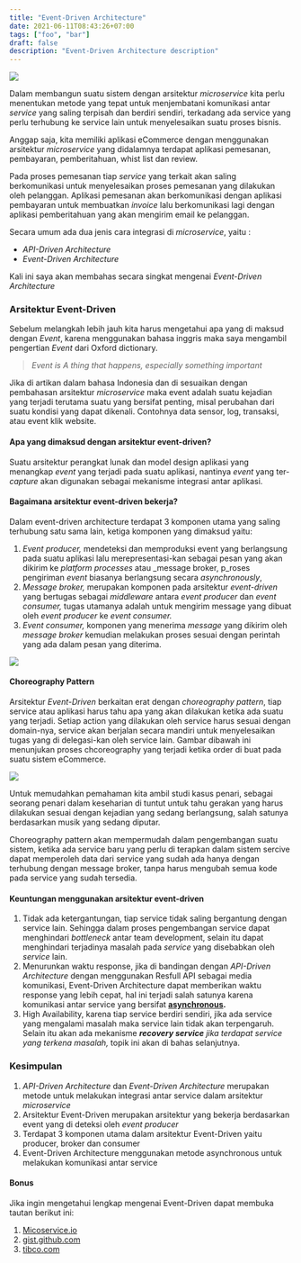 ```yaml
---
title: "Event-Driven Architecture"
date: 2021-06-11T08:43:26+07:00
tags: ["foo", "bar"]
draft: false
description: "Event-Driven Architecture description"
---
```


![](https://cdn-images-1.medium.com/max/800/0*fQIB3IIPjJocglPW)

Dalam membangun suatu sistem dengan arsitektur _microservice_ kita perlu menentukan metode yang tepat untuk menjembatani komunikasi antar _service_ yang saling terpisah dan berdiri sendiri, terkadang ada service yang perlu terhubung ke service lain untuk menyelesaikan suatu proses bisnis.

Anggap saja, kita memiliki aplikasi eCommerce dengan menggunakan arsitektur _microservice_ yang didalamnya terdapat aplikasi pemesanan, pembayaran, pemberitahuan, whist list dan review.

Pada proses pemesanan tiap _service_ yang terkait akan saling berkomunikasi untuk menyelesaikan proses pemesanan yang dilakukan oleh pelanggan. Aplikasi pemesanan akan berkomunikasi dengan aplikasi pembayaran untuk membuatkan _invoice_ lalu berkomunikasi lagi dengan aplikasi pemberitahuan yang akan mengirim email ke pelanggan.

Secara umum ada dua jenis cara integrasi di _microservice_, yaitu :

*   _API-Driven Architecture_
*   _Event-Driven Architecture_

Kali ini saya akan membahas secara singkat mengenai _Event-Driven Architecture_

### Arsitektur Event-Driven

Sebelum melangkah lebih jauh kita harus mengetahui apa yang di maksud dengan _Event_, karena menggunakan bahasa inggris maka saya mengambil pengertian _Event_ dari Oxford dictionary.

> _Event is A thing that happens, especially something important_

Jika di artikan dalam bahasa Indonesia dan di sesuaikan dengan pembahasan arsitektur _microservice_ maka event adalah suatu kejadian yang terjadi terutama suatu yang bersifat penting, misal perubahan dari suatu kondisi yang dapat dikenali. Contohnya data sensor, log, transaksi, atau event klik website.

#### **Apa yang dimaksud dengan arsitektur event-driven?**

Suatu arsitektur perangkat lunak dan model design aplikasi yang menangkap _event_ yang terjadi pada suatu aplikasi, nantinya _event_ yang ter-_capture_ akan digunakan sebagai mekanisme integrasi antar aplikasi.

#### **Bagaimana arsitektur event-driven bekerja?**

Dalam event-driven architecture terdapat 3 komponen utama yang saling terhubung satu sama lain, ketiga komponen yang dimaksud yaitu:

1.  _Event producer,_ mendeteksi dan memproduksi event yang berlangsung pada suatu aplikasi lalu merepresentasi-kan sebagai pesan yang akan dikirim ke _platform processes_ atau _message broker, p_roses pengiriman _event_ biasanya berlangsung secara _asynchronously_,
2.  _Message broker,_ merupakan komponen pada arsitektur _event-driven_ yang bertugas sebagai _middleware_ antara _event producer_ dan _event consumer,_ tugas utamanya adalah untuk mengirim message yang dibuat oleh _event producer_ ke _event consumer._
3.  _Event consumer,_ komponen yang menerima _message_ yang dikirim oleh _message broker_ kemudian melakukan proses sesuai dengan perintah yang ada dalam pesan yang diterima.

![](https://cdn-images-1.medium.com/max/800/1*cN8MsEVTSDpeWlLfTZveGg.png)

#### **Choreography Pattern**

Arsitektur _Event-Driven_ berkaitan erat dengan _choreography pattern_, tiap service atau aplikasi harus tahu apa yang akan dilakukan ketika ada suatu yang terjadi. Setiap action yang dilakukan oleh service harus sesuai dengan domain-nya, service akan berjalan secara mandiri untuk menyelesaikan tugas yang di delegasi-kan oleh service lain. Gambar dibawah ini menunjukan proses chcoreography yang terjadi ketika order di buat pada suatu sistem eCommerce.

![](https://cdn-images-1.medium.com/max/800/1*RU-txT1PUN-gn7FRAzO-gg.png)

Untuk memudahkan pemahaman kita ambil studi kasus penari, sebagai seorang penari dalam keseharian di tuntut untuk tahu gerakan yang harus dilakukan sesuai dengan kejadian yang sedang berlangsung, salah satunya berdasarkan musik yang sedang diputar.

Choreography pattern akan mempermudah dalam pengembangan suatu sistem, ketika ada service baru yang perlu di terapkan dalam sistem sercive dapat memperoleh data dari service yang sudah ada hanya dengan terhubung dengan message broker, tanpa harus mengubah semua kode pada service yang sudah tersedia.

#### Keuntungan menggunakan arsitektur event-driven

1.  Tidak ada ketergantungan, tiap service tidak saling bergantung dengan service lain. Sehingga dalam proses pengembangan service dapat menghindari _bottleneck_ antar team development, selain itu dapat menghindari terjadinya masalah pada _service_ yang disebabkan oleh _service_ lain.
2.  Menurunkan waktu response, jika di bandingan dengan _API-Driven Architecture_ dengan menggunakan Resfull API sebagai media komunikasi, Event-Driven Architecture dapat memberikan waktu response yang lebih cepat, hal ini terjadi salah satunya karena komunikasi antar service yang bersifat [**asynchronous**](https://medium.com/catatan-javascript/memahami-synchronous-dan-asynchronous-457fdd4c35d)**.**
3.  High Availability, karena tiap service berdiri sendiri, jika ada service yang mengalami masalah maka service lain tidak akan terpengaruh. Selain itu akan ada mekanisme **_recovery service_** _jika terdapat service yang terkena masalah,_ topik ini akan di bahas selanjutnya.

### Kesimpulan

1.  _API-Driven Architecture_ dan _Event-Driven Architecture_ merupakan metode untuk melakukan integrasi antar service dalam arsitektur _microservice_
2.  Arsitektur Event-Driven merupakan arsitektur yang bekerja berdasarkan event yang di deteksi oleh _event producer_
3.  Terdapat 3 komponen utama dalam arsitektur Event-Driven yaitu producer, broker dan consumer
4.  Event-Driven Architecture menggunakan metode asynchronous untuk melakukan komunikasi antar service

#### Bonus

Jika ingin mengetahui lengkap mengenai Event-Driven dapat membuka tautan berikut ini:

1.  [Micoservice.io](https://microservices.io/patterns/data/event-driven-architecture.html)
2.  [gist.github.com](https://gist.github.com/giampaolotrapasso/71221f378770e21e6270ffed76b181d7)
3.  [tibco.com](https://www.tibco.com/reference-center/what-is-event-driven-architecture)
